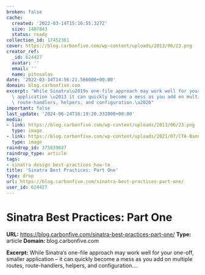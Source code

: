 ```yaml
---
broken: false
cache:
  created: '2022-03-14T15:16:55.327Z'
  size: 1407843
  status: ready
collection_id: 17452361
cover: https://blog.carbonfive.com/wp-content/uploads/2013/06/23.png
creator_ref:
  _id: 624427
  avatar: ''
  email: ''
  name: pitosalas
date: '2022-03-14T14:56:21.566000+00:00'
domain: blog.carbonfive.com
excerpt: "While Sinatra\u2019s one-file approach may work well for your one-off, smaller\
  \ application \u2013 it can quickly become a mess as you add on multiple routes,\
  \ route-handlers, helpers, and configuration.\u2026"
important: false
last_update: '2024-06-24T16:19:20.332000+00:00'
media:
- link: https://blog.carbonfive.com/wp-content/uploads/2013/06/23.png
  type: image
- link: https://blog.carbonfive.com/wp-content/uploads/2021/07/CTA-Banner-Newsletter-Signup-2-2048x538.png
  type: image
raindrop_id: 375039837
raindrop_type: article
tags:
- sinatra design best-practices how-to
title: 'Sinatra Best Practices: Part One'
type: drop
url: https://blog.carbonfive.com/sinatra-best-practices-part-one/
user_id: 624427
---
```


# Sinatra Best Practices: Part One

**URL:** https://blog.carbonfive.com/sinatra-best-practices-part-one/
**Type:** article
**Domain:** blog.carbonfive.com

**Excerpt:** While Sinatra’s one-file approach may work well for your one-off, smaller application – it can quickly become a mess as you add on multiple routes, route-handlers, helpers, and configuration.…
